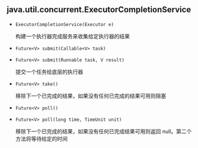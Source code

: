 ## java.util.concurrent.ExecutorCompletionService<V>

* `ExecutorCompletionService(Executor e)`

    构建一个执行器完成服务来收集给定执行器的结果
    
* `Future<V> submit(Callable<V> task)`

* `Future<V> submit(Runnable task, V result)`
    
    提交一个任务给底层的执行器
    
* `Future<V> take()`

    移除下一个已完成的结果，如果没有任何已完成的结果可用则阻塞
    
* `Future<V> poll()`

* `Future<V> poll(long time, TimeUnit unit)`

    移除下一个已完成的结果，如果没有任何已完成结果可用则返回 null。第二个方法将等待给定的时间
